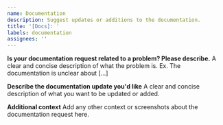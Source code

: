 ```yaml
---
name: Documentation
description: Suggest updates or additions to the documentation.
title: '[Docs]: '
labels: documentation
assignees: ''
---
```


**Is your documentation request related to a problem? Please describe.**
A clear and concise description of what the problem is. Ex. The documentation is unclear about [...]

**Describe the documentation update you'd like**
A clear and concise description of what you want to be updated or added.

**Additional context**
Add any other context or screenshots about the documentation request here.